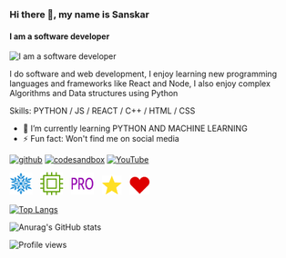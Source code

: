 ### Hi there 👋, my name is Sanskar
#### I am a software developer
![I am a software developer](https://arturssmirnovs.github.io/github-profile-readme-generator/images/banner.png)

I do software and web development, I enjoy learning new programming languages and frameworks like React and Node, I also enjoy complex Algorithms and Data structures using Python

Skills: PYTHON / JS / REACT / C++ / HTML / CSS

- 🌱 I’m currently learning PYTHON AND MACHINE LEARNING 
- ⚡ Fun fact: Won't find me on social media 


[<img src='https://cdn.jsdelivr.net/npm/simple-icons@3.0.1/icons/github.svg' alt='github' height='40'>](https://github.com/sanskarg348)  [<img src='https://cdn.jsdelivr.net/npm/simple-icons@3.0.1/icons/codesandbox.svg' alt='codesandbox' height='40'>](https://codesandbox.io/u/sanskarg348)  [<img src='https://cdn.jsdelivr.net/npm/simple-icons@3.0.1/icons/youtube.svg' alt='YouTube' height='40'>](https://www.youtube.com/channel/sanskarg348)  

<a href='https://archiveprogram.github.com/'><img src='https://raw.githubusercontent.com/acervenky/animated-github-badges/master/assets/acbadge.gif' width='40' height='40'></a> <a href='https://docs.github.com/en/developers'><img src='https://raw.githubusercontent.com/acervenky/animated-github-badges/master/assets/devbadge.gif' width='40' height='40'></a> <a href='https://github.com/pricing'><img src='https://raw.githubusercontent.com/acervenky/animated-github-badges/master/assets/pro.gif' width='40' height='40'></a> <a href='https://stars.github.com/'><img src='https://raw.githubusercontent.com/acervenky/animated-github-badges/master/assets/starbadge.gif' width='35' height='35'></a> <a href='https://docs.github.com/en/github/supporting-the-open-source-community-with-github-sponsors'><img src='https://raw.githubusercontent.com/acervenky/animated-github-badges/master/assets/sponsorbadge.gif' width='35' height='35'></a> 

[![Top Langs](https://github-readme-stats.vercel.app/api/top-langs/?username=sanskarg348)](https://github.com/anuraghazra/github-readme-stats)

![![Anurag's GitHub stats](https://github-readme-stats.vercel.app/api?username=sanskarg348)](https://github.com/anuraghazra/github-readme-stats)
 

![Profile views](https://gpvc.arturio.dev/sanskarg348)  
